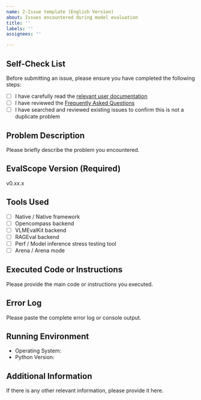 ```yaml
---
name: 2-Issue template (English Version)
about: Issues encountered during model evaluation
title: ''
labels: ''
assignees: ''

---
```


## Self-Check List

Before submitting an issue, please ensure you have completed the following steps:
- [ ] I have carefully read the [relevant user documentation](https://evalscope.readthedocs.io/en/latest/get_started/parameters.html)
- [ ] I have reviewed the [Frequently Asked Questions](https://evalscope.readthedocs.io/en/latest/get_started/faq.html)
- [ ] I have searched and reviewed existing issues to confirm this is not a duplicate problem

## Problem Description

Please briefly describe the problem you encountered.

## EvalScope Version (Required)
v0.xx.x

## Tools Used
- [ ] Native / Native framework
- [ ] Opencompass backend
- [ ] VLMEvalKit backend
- [ ] RAGEval backend
- [ ] Perf / Model inference stress testing tool
- [ ] Arena / Arena mode

## Executed Code or Instructions

Please provide the main code or instructions you executed.

## Error Log

Please paste the complete error log or console output.

## Running Environment

- Operating System:
- Python Version:

## Additional Information

If there is any other relevant information, please provide it here.
